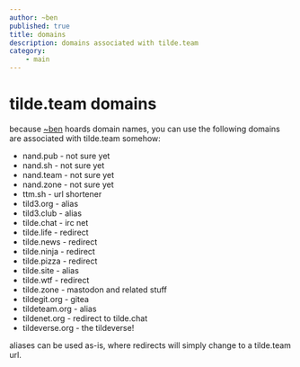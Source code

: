 ```yaml
---
author: ~ben
published: true
title: domains
description: domains associated with tilde.team
category: 
    - main
---
```


# tilde.team domains

because [~ben](https://tilde.team/~ben/) hoards domain names, you can use the following domains are associated with tilde.team somehow:

* nand.pub - not sure yet
* nand.sh - not sure yet
* nand.team - not sure yet
* nand.zone - not sure yet
* ttm.sh - url shortener
* tild3.org - alias
* tild3.club - alias
* tilde.chat - irc net
* tilde.life - redirect
* tilde.news - redirect
* tilde.ninja - redirect
* tilde.pizza - redirect
* tilde.site - alias
* tilde.wtf - redirect
* tilde.zone - mastodon and related stuff
* tildegit.org - gitea
* tildeteam.org - alias
* tildenet.org - redirect to tilde.chat
* tildeverse.org - the tildeverse!

aliases can be used as-is, where redirects will simply change to a tilde.team url.

